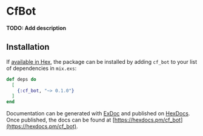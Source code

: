 # CfBot

**TODO: Add description**

## Installation

If [available in Hex](https://hex.pm/docs/publish), the package can be installed
by adding `cf_bot` to your list of dependencies in `mix.exs`:

```elixir
def deps do
  [
    {:cf_bot, "~> 0.1.0"}
  ]
end
```

Documentation can be generated with [ExDoc](https://github.com/elixir-lang/ex_doc)
and published on [HexDocs](https://hexdocs.pm). Once published, the docs can
be found at [https://hexdocs.pm/cf_bot](https://hexdocs.pm/cf_bot).

